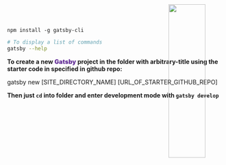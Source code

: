 <head>
 
  <link 
    href="https://fonts.googleapis.com/css?family=Fira+Mono:500&display=swap" 
    rel="stylesheet">
    <script src="https://code.jquery.com/jquery-3.5.1.min.js" integrity="sha256-9/aliU8dGd2tb6OSsuzixeV4y/faTqgFtohetphbbj0=" crossorigin="anonymous"></script>
<style> 
.img{
  position:fixed;
  left:63%;
  top:10px;
  width: 30%
}
.gatsby{
  color: RebeccaPurple;
  font-weight: bolder;
}
</style>
</head>   

<img class=img src="https://www.gatsbyjs.org/Gatsby-Logo.svg">

`npm install -g gatsby-cli`

``` bash
# To display a list of commands
gatsby --help
```
**To create a new <span class="gatsby">Gatsby</span> project in the folder with <span class="Purple">arbitrary-title</span> using the starter code in specified in github repo:**

<p class="RebeccaPurple">
  gatsby new <span class="Purple">[SITE_DIRECTORY_NAME]</span> <span class="Violet">[URL_OF_STARTER_GITHUB_REPO]</span>
</p>

**Then just `cd` into folder and enter development mode with `gatsby develop`**
